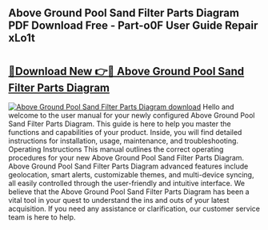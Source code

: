 ## Above Ground Pool Sand Filter Parts Diagram PDF Download Free - Part-o0F User Guide Repair xLo1t

# <h2><a href="http://dfq202.blite.top/?on=Above+Ground+Pool+Sand+Filter+Parts+Diagram">🔗Download New 👉🔴 Above Ground Pool Sand Filter Parts Diagram</a></h2>

[![Above Ground Pool Sand Filter Parts Diagram download](https://i.imgur.com/lujVjoI.png)](http://dfq202.blite.top/?on=Above+Ground+Pool+Sand+Filter+Parts+Diagram)
Hello and welcome to the user manual for your newly configured Above Ground Pool Sand Filter Parts Diagram. This guide is here to help you master the functions and capabilities of your product. Inside, you will find detailed instructions for installation, usage, maintenance, and troubleshooting. Operating Instructions This manual outlines the correct operating procedures for your new Above Ground Pool Sand Filter Parts Diagram. Above Ground Pool Sand Filter Parts Diagram advanced features include geolocation, smart alerts, customizable themes, and multi-device syncing, all easily controlled through the user-friendly and intuitive interface. We believe that the Above Ground Pool Sand Filter Parts Diagram has been a vital tool in your quest to understand the ins and outs of your latest acquisition. If you need any assistance or clarification, our customer service team is here to help.
